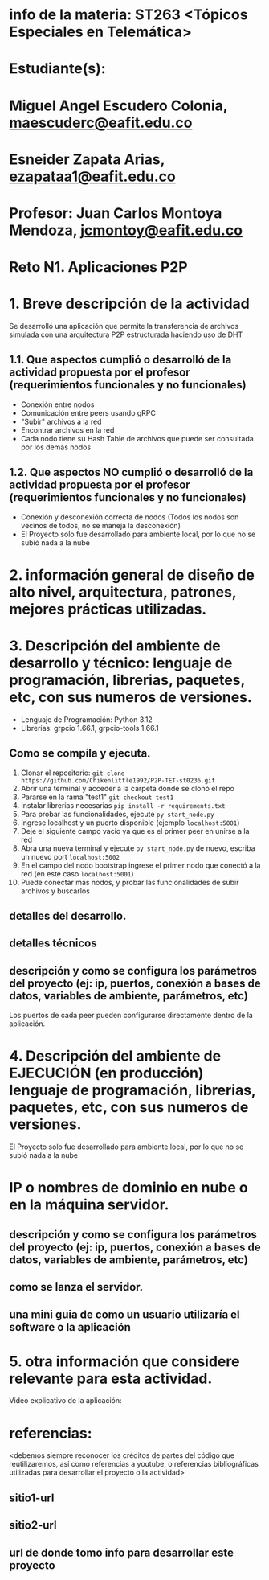 # info de la materia: ST263 <Tópicos Especiales en Telemática>
#
# Estudiante(s): 
# Miguel Angel Escudero Colonia, maescuderc@eafit.edu.co
# Esneider Zapata Arias, ezapataa1@eafit.edu.co
#
# Profesor: Juan Carlos Montoya Mendoza, jcmontoy@eafit.edu.co
#

# Reto N1. Aplicaciones P2P
#
# 1. Breve descripción de la actividad

Se desarrolló una aplicación que permite la transferencia de archivos simulada con una arquitectura P2P estructurada haciendo uso de DHT

## 1.1. Que aspectos cumplió o desarrolló de la actividad propuesta por el profesor (requerimientos funcionales y no funcionales)

- Conexión entre nodos
- Comunicación entre peers usando gRPC
- "Subir" archivos a la red
- Encontrar archivos en la red
- Cada nodo tiene su Hash Table de archivos que puede ser consultada por los demás nodos

## 1.2. Que aspectos NO cumplió o desarrolló de la actividad propuesta por el profesor (requerimientos funcionales y no funcionales)

- Conexión y desconexión correcta de nodos (Todos los nodos son vecinos de todos, no se maneja la desconexión)
- El Proyecto solo fue desarrollado para ambiente local, por lo que no se subió nada a la nube

# 2. información general de diseño de alto nivel, arquitectura, patrones, mejores prácticas utilizadas.

# 3. Descripción del ambiente de desarrollo y técnico: lenguaje de programación, librerias, paquetes, etc, con sus numeros de versiones.

- Lenguaje de Programación: Python 3.12
- Librerias: grpcio 1.66.1, grpcio-tools 1.66.1

## Como se compila y ejecuta.

1. Clonar el repositorio: `git clone https://github.com/Chikenlittle1992/P2P-TET-st0236.git`
2. Abrir una terminal y acceder a la carpeta donde se clonó el repo
3. Pararse en la rama "test1" `git checkout test1`
4. Instalar librerias necesarias `pip install -r requirements.txt`
5. Para probar las funcionalidades, ejecute `py start_node.py`
6. Ingrese localhost y un puerto disponible (ejemplo `localhost:5001`)
7. Deje el siguiente campo vacio ya que es el primer peer en unirse a la red
8. Abra una nueva terminal y ejecute `py start_node.py` de nuevo, escriba un nuevo port `localhost:5002`
9. En el campo del nodo bootstrap ingrese el primer nodo que conectó a la red (en este caso `localhost:5001`)
10. Puede conectar más nodos, y probar las funcionalidades de subir archivos y buscarlos

## detalles del desarrollo.

## detalles técnicos

## descripción y como se configura los parámetros del proyecto (ej: ip, puertos, conexión a bases de datos, variables de ambiente, parámetros, etc)
Los puertos de cada peer pueden configurarse directamente dentro de la aplicación.

# 4. Descripción del ambiente de EJECUCIÓN (en producción) lenguaje de programación, librerias, paquetes, etc, con sus numeros de versiones.
El Proyecto solo fue desarrollado para ambiente local, por lo que no se subió nada a la nube

# IP o nombres de dominio en nube o en la máquina servidor.

## descripción y como se configura los parámetros del proyecto (ej: ip, puertos, conexión a bases de datos, variables de ambiente, parámetros, etc)

## como se lanza el servidor.

## una mini guia de como un usuario utilizaría el software o la aplicación

# 5. otra información que considere relevante para esta actividad.

Video explicativo de la aplicación: 

# referencias:
<debemos siempre reconocer los créditos de partes del código que reutilizaremos, así como referencias a youtube, o referencias bibliográficas utilizadas para desarrollar el proyecto o la actividad>
## sitio1-url 
## sitio2-url
## url de donde tomo info para desarrollar este proyecto
